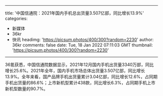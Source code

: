 
---
title: '中国信通院：2021年国内手机总出货量3.507亿部，同比增长13.9%'
categories: 
 - 新媒体
 - 36kr
 - 快讯
headimg: 'https://picsum.photos/400/300?random=2230'
author: 36kr
comments: false
date: Tue, 18 Jan 2022 07:11:03 GMT
thumbnail: 'https://picsum.photos/400/300?random=2230'
---

<div>   
36氪获悉，中国信通院数据显示，2021年12月国内手机出货量3340万部，同比增长25.6%。2021年全年，国内手机市场总体出货量3.507亿部，同比增长13.9%。全年来看，国产品牌手机出货量累计3.04亿部，同比增长12.6%，占同期手机出货量的86.6%；上市新机型累计438款，同比增长6.3%，占同期手机上市新机型数量的90.7%。  
</div>
            